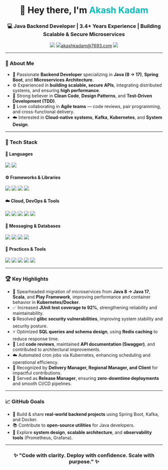 <!-- Header Section -->
<h1 align="center">👋 Hey there, I'm <span style="color:#00bfbf">Akash Kadam</span> </h1>

<h3 align="center">💻 Java Backend Developer | 3.4+ Years Experience | Building Scalable & Secure Microservices</h3>

<p align="center">
  <a href="https://www.linkedin.com/in/akash-kadam/"><img src="https://img.shields.io/badge/-Akash%20Kadam-blue?style=flat&logo=Linkedin&logoColor=white"/></a>
  <a href="mailto:akashkadam@7693.com"><img src="https://img.shields.io/badge/-akash.kadam%40example.com-red?style=flat&logo=gmail&logoColor=white"/>akashkadam@7693.com</a>
  <a href="https://github.com/Ak55915"><img src="https://img.shields.io/badge/-GitHub-black?style=flat&logo=github"/></a>
</p>

---

### 🚀 About Me  

- 🔧 Passionate **Backend Developer** specializing in **Java (8 → 17)**, **Spring Boot**, and **Microservices Architecture**.  
- ⚙️ Experienced in **building scalable, secure APIs**, integrating distributed systems, and ensuring **high performance**.  
- 🧩 Strong believer in **Clean Code**, **Design Patterns**, and **Test-Driven Development (TDD)**.  
- 🤝 Love collaborating in **Agile teams** — code reviews, pair programming, and cross-functional delivery.  
- ☁️ Interested in **Cloud-native systems**, **Kafka**, **Kubernetes**, and **System Design**.  

---

### 🧰 Tech Stack

#### 💬 Languages
<p>
  <img src="https://img.shields.io/badge/Java-%23ED8B00.svg?style=flat&logo=openjdk&logoColor=white"/> 
  <img src="https://img.shields.io/badge/SQL-%2300758F.svg?style=flat&logo=postgresql&logoColor=white"/>
</p>

#### ⚙️ Frameworks & Libraries
<p>
  <img src="https://img.shields.io/badge/Spring%20Boot-%236DB33F.svg?style=flat&logo=springboot&logoColor=white"/>
  <img src="https://img.shields.io/badge/Hibernate-%23596e9d.svg?style=flat&logo=hibernate&logoColor=white"/>
  <img src="https://img.shields.io/badge/Microservices-%23007ACC.svg?style=flat&logoColor=white"/>
  <img src="https://img.shields.io/badge/JUnit-%2325A162.svg?style=flat&logo=junit5&logoColor=white"/>
</p>

#### ☁️ Cloud, DevOps & Tools
<p>
  <img src="https://img.shields.io/badge/AWS-%23FF9900.svg?style=flat&logo=amazon-aws&logoColor=white"/>
  <img src="https://img.shields.io/badge/Docker-%232496ED.svg?style=flat&logo=docker&logoColor=white"/>
  <img src="https://img.shields.io/badge/Kubernetes-%23326CE5.svg?style=flat&logo=kubernetes&logoColor=white"/>
  <img src="https://img.shields.io/badge/Argo-%23EF7B4D.svg?style=flat&logo=argo&logoColor=white"/>
  <img src="https://img.shields.io/badge/Codefresh-%231FAD8A.svg?style=flat&logo=codefresh&logoColor=white"/>
</p>

#### 📨 Messaging & Databases
<p>
  <img src="https://img.shields.io/badge/Apache%20Kafka-%23231F20.svg?style=flat&logo=apache-kafka&logoColor=white"/>
  <img src="https://img.shields.io/badge/Redis-%23DC382D.svg?style=flat&logo=redis&logoColor=white"/>
  <img src="https://img.shields.io/badge/PostgreSQL-%234169E1.svg?style=flat&logo=postgresql&logoColor=white"/>
  <img src="https://img.shields.io/badge/MySQL-%234479A1.svg?style=flat&logo=mysql&logoColor=white"/>
</p>

#### 🧠 Practices & Tools
<p>
  <img src="https://img.shields.io/badge/RESTful%20APIs-%23007ACC.svg?style=flat&logo=swagger&logoColor=white"/>
  <img src="https://img.shields.io/badge/BDD-%2325A162.svg?style=flat&logoColor=white"/>
  <img src="https://img.shields.io/badge/Clean%20Code-%23FF6F00.svg?style=flat&logoColor=white"/>
  <img src="https://img.shields.io/badge/DSA-%23FF6F00.svg?style=flat&logo=java&logoColor=white"/>
  <img src="https://img.shields.io/badge/Git-%23F05032.svg?style=flat&logo=git&logoColor=white"/>
</p>

---

### 🏆 Key Highlights  

- 🚀 Spearheaded migration of microservices from **Java 8 → Java 17**, **Scala**, and **Play Framework**, improving performance and container behavior in **Kubernetes/Docker**.  
- ✅ Increased **JUnit test coverage to 92%**, strengthening reliability and maintainability.  
- 🔒 Resolved **glibc security vulnerabilities**, improving system stability and security posture.  
- ⚡ Optimized **SQL queries and schema design**, using **Redis caching** to reduce response time.  
- 🧩 Led **code reviews**, maintained **API documentation (Swagger)**, and contributed to architectural improvements.  
- ☁️ Automated cron jobs via Kubernetes, enhancing scheduling and operational efficiency.  
- 🏅 Recognized by **Delivery Manager, Regional Manager, and Client** for impactful contributions.  
- 🚢 Served as **Release Manager**, ensuring **zero-downtime deployments** and smooth CI/CD pipelines.

---

### 📈 GitHub Goals  

- 🌱 Build & share **real-world backend projects** using Spring Boot, Kafka, and Docker.  
- 📚 Contribute to **open-source utilities** for Java developers.  
- 🧩 Explore **system design**, **scalable architecture**, and **observability tools** (Prometheus, Grafana).  

---

<h3 align="center">✨ "Code with clarity. Deploy with confidence. Scale with purpose." ✨</h3>
